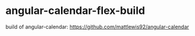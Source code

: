 # angular-calendar-flex-build
build of angular-calendar: https://github.com/mattlewis92/angular-calendar
